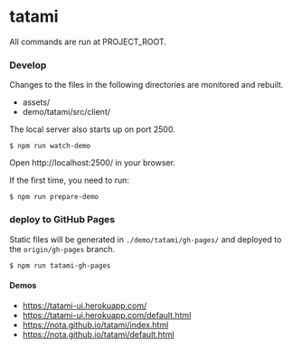 # tatami

All commands are run at PROJECT_ROOT.

### Develop
Changes to the files in the following directories are monitored and rebuilt.
- assets/
- demo/tatami/src/client/

The local server also starts up on port 2500.

```
$ npm run watch-demo
```

Open http://localhost:2500/ in your browser.

If the first time, you need to run:
```
$ npm run prepare-demo
```

### deploy to GitHub Pages
Static files will be generated in `./demo/tatami/gh-pages/` and deployed to the `origin/gh-pages` branch.
```
$ npm run tatami-gh-pages
```

#### Demos
- https://tatami-ui.herokuapp.com/
- https://tatami-ui.herokuapp.com/default.html
- https://nota.github.io/tatami/index.html
- https://nota.github.io/tatami/default.html
